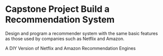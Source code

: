 # Capstone Project Build a Recommendation System
 
Design and program a recommender system with the same basic features as those used by companies such as Netflix and Amazon. 

A DIY Version of Netflix and Amazon Recommendation Engines
